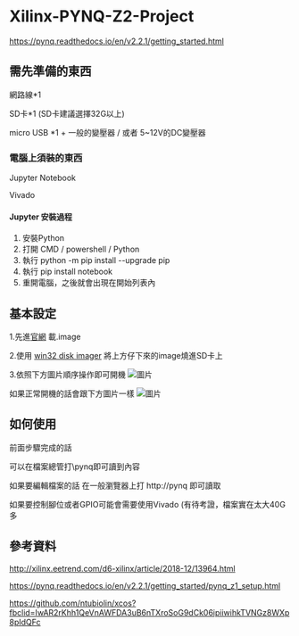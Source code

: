 # Xilinx-PYNQ-Z2-Project

https://pynq.readthedocs.io/en/v2.2.1/getting_started.html

## 需先準備的東西

網路線*1

SD卡*1 (SD卡建議選擇32G以上)

micro USB *1 + 一般的變壓器 / 或者 5~12V的DC變壓器 

### 電腦上須裝的東西
Jupyter Notebook 

Vivado 

#### Jupyter 安裝過程
1. 安裝Python
2. 打開 CMD / powershell / Python 
3. 執行 python -m pip install --upgrade pip
4. 執行 pip install notebook
5. 重開電腦，之後就會出現在開始列表內
## 基本設定

1.先進[官網](https://pynq.readthedocs.io/en/v2.2.1/getting_started/pynq_image.html) 載.image 

2.使用 [win32 disk imager](https://win32diskimager.download/) 將上方仔下來的image燒進SD卡上

3.依照下方圖片順序操作即可開機
![圖片](https://user-images.githubusercontent.com/67036239/130071424-2d2ad13d-cd3e-4ba5-a7dc-fd725454bccc.png)

如果正常開機的話會跟下方圖片一樣
![圖片](https://cdn.discordapp.com/attachments/701994693717917757/877882049170636861/20210819_194443.jpg)

## 如何使用

前面步驟完成的話

可以在檔案總管打\\pynq即可讀到內容

如果要編輯檔案的話 在一般瀏覽器上打 http://pynq 即可讀取

如果要控制腳位或者GPIO可能會需要使用Vivado (有待考證，檔案實在太大40G多


## 參考資料
http://xilinx.eetrend.com/d6-xilinx/article/2018-12/13964.html

https://pynq.readthedocs.io/en/v2.2.1/getting_started/pynq_z1_setup.html

https://github.com/ntubiolin/xcos?fbclid=IwAR2rKhh1QeVnAWFDA3uB6nTXroSoG9dCk06ipiiwihkTVNGz8WXp8pIdQFc

